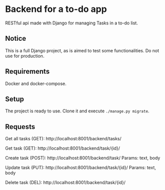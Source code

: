 # Backend for a to-do app

RESTful api made with Django for managing Tasks in a to-do list.

## Notice

This is a full Django project, as is aimed to test some functionalities. Do not use for production.

## Requirements

Docker and docker-compose.

## Setup

The project is ready to use. Clone it and execute `./manage.py migrate`.

## Requests

Get all tasks (GET):
http://localhost:8001/backend/tasks/

Get task (GET):
http://localhost:8001/backend/task/{id}/

Create task (POST):
http://localhost:8001/backend/task/
Params: text, body

Update task (PUT):
http://localhost:8001/backend/task/{id}/
Params: text, body

Delete task (DEL):
http://localhost:8001/backend/task/{id}/